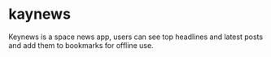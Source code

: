 # kaynews
Keynews is a space news app, users can see top headlines and latest posts and add them to bookmarks for offline use. 
